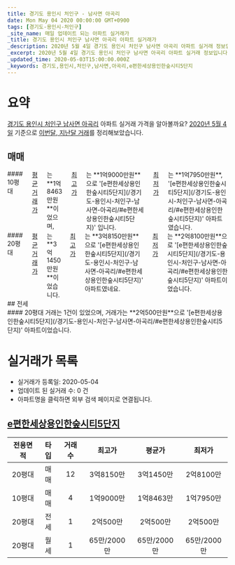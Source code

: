 ```yaml
---
title: 경기도 용인시 처인구 - 남사면 아곡리
date: Mon May 04 2020 00:00:00 GMT+0900
tags: [경기도-용인시-처인구]
_site_name: 매일 업데이트 되는 아파트 실거래가
_title: 경기도 용인시 처인구 남사면 아곡리 아파트 실거래가
_description: 2020년 5월 4일 경기도 용인시 처인구 남사면 아곡리 아파트 실거래 정보입니다. 1건 아파트 정보가 있습니다.
_excerpt: 2020년 5월 4일 경기도 용인시 처인구 남사면 아곡리 아파트 실거래 정보입니다. 1건 아파트 정보가 있습니다.
_updated_time: 2020-05-03T15:00:00.000Z
_keywords: 경기도,용인시,처인구,남사면,아곡리,e편한세상용인한숲시티5단지
---
```





# 요약
<ins>경기도 용인시 처인구 남사면 아곡리</ins> 아파트 실거래 가격을 알아볼까요? <ins>2020년 5월 4일</ins> 기준으로 <ins>이번달, 지난달 거래</ins>를 정리해보았습니다.

## 매매
<div class="container">
<div class="six columns" markdown="1">
#### 10평대
<ins>평균 거래가</ins>는 **1억8463만원**이었으며, <ins>최고가</ins>는 **1억9000만원**으로 '[e편한세상용인한숲시티5단지](/경기도-용인시-처인구-남사면-아곡리/#e편한세상용인한숲시티5단지)' 입니다. <ins>최저가</ins>는 **1억7950만원**, '[e편한세상용인한숲시티5단지](/경기도-용인시-처인구-남사면-아곡리/#e편한세상용인한숲시티5단지)' 아파트였습니다.
</div>
<div class="six columns" markdown="1">
#### 20평대
<ins>평균 거래가</ins>는 **3억1450만원**이었습니다. <ins>최고가</ins>는 **3억8150만원**으로 '[e편한세상용인한숲시티5단지](/경기도-용인시-처인구-남사면-아곡리/#e편한세상용인한숲시티5단지)' 아파트였네요. <ins>최저가</ins>는 **2억8100만원**으로 '[e편한세상용인한숲시티5단지](/경기도-용인시-처인구-남사면-아곡리/#e편한세상용인한숲시티5단지)' 아파트이었습니다.
</div>
</div>
## 전세
<div class="container">
<div class="twelve columns" markdown="1">
#### 20평대
거래는 1건이 있었으며, 거래가는 **2억500만원**으로 '[e편한세상용인한숲시티5단지](/경기도-용인시-처인구-남사면-아곡리/#e편한세상용인한숲시티5단지)' 아파트이었습니다.
</div>
</div>



# 실거래가 목록
- 실거래가 등록일: 2020-05-04
- 업데이트 된 실거래 수: 0 건
- 아파트명을 클릭하면 외부 검색 페이지로 연결됩니다.

## [e편한세상용인한숲시티5단지](#e편한세상용인한숲시티5단지)

|전용면적|타입|거래수|최고가|평균가|최저가|
|:---:|:---:|:---:|:---:|:---:|:---:|
|20평대|<span class="deal-type-1">매매</span>|12|3억8150만|3억1450만|2억8100만|
|10평대|<span class="deal-type-1">매매</span>|4|1억9000만|1억8463만|1억7950만|
|20평대|<span class="deal-type-2">전세</span>|1|2억500만|2억500만|2억500만|
|20평대|<span class="deal-type-3">월세</span>|1|65만/2000만|65만/2000만|65만/2000만|

<br/>



